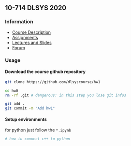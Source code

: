 ## 10-714 DLSYS 2020
### Information
- [Course Description](https://dlsyscourse.org)
- [Assignments](https://dlsyscourse.org/assignments/)
- [Lectures and Slides](https://dlsyscourse.org/lectures/)
- [Forum](https://forum.dlsyscourse.org)
### Usage
#### Download the course github repository
``` bash
git clone https://github.com/dlsyscourse/hw1

cd hw0
rm -rf .git # dangerous: in this step you lose git infos

git add .
git commit -m "Add hw1"
```

#### Setup environments
for python just follow the `*.ipynb`
``` bash
# how to connect c++ to python
```
